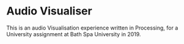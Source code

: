 # Audio Visualiser

This is an audio Visualisation experience written in Processing, for a University assignment at Bath Spa University in 2019.